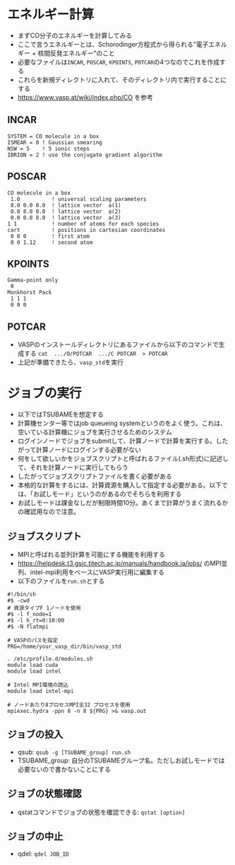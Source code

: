 # エネルギー計算
* まずCO分子のエネルギーを計算してみる
* ここで言うエネルギーとは、Schorodinger方程式から得られる"電子エネルギー + 核間反発エネルギー"のこと
* 必要なファイルは`INCAR`, `POSCAR`, `KPOINTS`, `POTCAR`の4つなのでこれを作成する
* これらを新規ディレクトリに入れて、そのディレクトリ内で実行することにする
* https://www.vasp.at/wiki/index.php/CO を参考

## INCAR
```
SYSTEM = CO molecule in a box
ISMEAR = 0 ! Gaussian smearing
NSW = 5    ! 5 ionic steps
IBRION = 2 ! use the conjugate gradient algorithm
```

## POSCAR
```
CO molecule in a box
 1.0          ! universal scaling parameters
 8.0 0.0 0.0  ! lattice vector  a(1)
 0.0 8.0 0.0  ! lattice vector  a(2)
 0.0 0.0 8.0  ! lattice vector  a(3)
1 1           ! number of atoms for each species
cart          ! positions in cartesian coordinates
 0 0 0        ! first atom
 0 0 1.12     ! second atom
 ```

## KPOINTS
```
Gamma-point only
 0
Monkhorst Pack
 1 1 1
 0 0 0
 ```
 
## POTCAR
* VASPのインストールディレクトリにあるファイルから以下のコマンドで生成する
`cat  .../O/POTCAR  .../C POTCAR  > POTCAR`
 * 上記が準備できたら、`vasp_std`を実行

# ジョブの実行
* 以下ではTSUBAMEを想定する
* 計算機センター等ではjob queueing systemというのをよく使う。これは、空いている計算機にジョブを実行させるためのシステム
* ログインノードでジョブをsubmitして、計算ノードで計算を実行する。したがって計算ノードにログインする必要がない
* 何をして欲しいかをジョブスクリプトと呼ばれるファイル(.sh形式)に記述して、それを計算ノードに実行してもらう
* したがってジョブスクリプトファイルを書く必要がある
* 本格的な計算をするには、計算資源を購入して指定する必要がある。以下では、「お試しモード」というのがあるのでそちらを利用する
* お試しモードは課金なしだが制限時間10分。あくまで計算がうまく流れるかの確認用なので注意。

## ジョブスクリプト
* MPIと呼ばれる並列計算を可能にする機能を利用する
* https://helpdesk.t3.gsic.titech.ac.jp/manuals/handbook.ja/jobs/ のMPI並列、intel-mpi利用をベースにVASP実行用に編集する
* 以下のファイルを`run.sh`とする

```
#!/bin/sh
#$ -cwd
# 資源タイプF 1ノードを使用
#$ -l f_node=1
#$ -l h_rt=0:10:00
#$ -N flatmpi

# VASPのパスを指定
PRG=/home/your_vasp_dir/bin/vasp_std

. /etc/profile.d/modules.sh
module load cuda
module load intel

# Intel MPI環境の読込
module load intel-mpi

# ノードあたり8プロセスMPI全32 プロセスを使用
mpiexec.hydra -ppn 8 -n 8 ${PRG} >& vasp.out
```

## ジョブの投入
* qsub: `qsub -g [TSUBAME_group] run.sh`
* TSUBAME_group: 自分のTSUBAMEグループ名。ただしお試しモードでは必要ないので書かないことにする

## ジョブの状態確認
* qstatコマンドでジョブの状態を確認できる: `qstat [option]`

## ジョブの中止
* qdel: `qdel JOB_ID`
